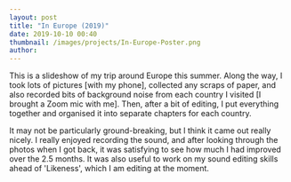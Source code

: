 ```yaml
---
layout: post
title: "In Europe (2019)"
date: 2019-10-10 00:40
thumbnail: /images/projects/In-Europe-Poster.png
author:
---
```


This is a slideshow of my trip around Europe this summer. Along the way, I took lots of pictures [with my phone], collected any scraps of paper, and also recorded bits of background noise from each country I visited [I brought a Zoom mic with me]. Then, after a bit of editing, I put everything together and organised it into separate chapters for each country.

It may not be particularly ground-breaking, but I think it came out really nicely. I really enjoyed recording the sound, and after looking through the photos when I got back, it was satisfying to see how much I had improved over the 2.5 months. It was also useful to work on my sound editing skills ahead of 'Likeness', which I am editing at the moment.
